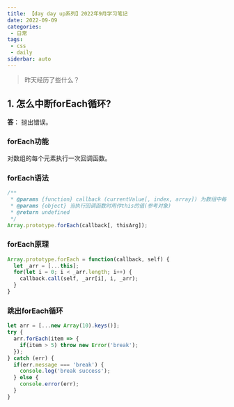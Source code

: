 ```yaml
---
title: 【day day up系列】2022年9月学习笔记
date: 2022-09-09
categories:
 - 日常
tags:
 - css
 - daily
siderbar: auto
---
```


> 昨天经历了些什么？

## 1. 怎么中断forEach循环?
**答**： 抛出错误。  
### forEach功能  
对数组的每个元素执行一次回调函数。  
### forEach语法   
```js
/**
 * @params {function} callback (currentValue[, index, array]) 为数组中每个元素执行的函数，接收三个参数
 * @params {object} 当执行回调函数时用作this的值(参考对象)
 * @return undefined
 */
Array.prototype.forEach(callback[, thisArg]);
```
### forEach原理  
```js
Array.prototype.forEach = function(callback, self) {
  let _arr = [...this];
  for(let i = 0; i < _arr.length; i++) {
    callback.call(self, _arr[i], i, _arr);
  }
}
```  
### 跳出forEach循环
```js
let arr = [...new Array(10).keys()];
try {
  arr.forEach(item => {
    if(item > 5) throw new Error('break');
  });
} catch (err) {
  if(err.message === 'break') {
    console.log('break success');
  } else {
    console.error(err);
  }
}
```